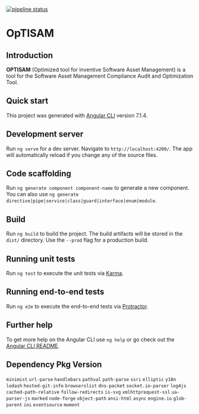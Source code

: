 [![pipeline status](https://gitlab.forge.orange-labs.fr/optisam/optisam-ui/badges/develop/pipeline.svg)](https://gitlab.forge.orange-labs.fr/OrangeMoney/optisam/optisam-ui/commits/develop)

OpTISAM
======

## Introduction

__OPTISAM__ (Optimized tool for inventive Software Asset Management) is a tool for the Software Asset Management Compliance Audit and Optimization Tool.

## Quick start

This project was generated with [Angular CLI](https://github.com/angular/angular-cli) version 7.1.4.

## Development server

Run `ng serve` for a dev server. Navigate to `http://localhost:4200/`. The app will automatically reload if you change any of the source files.

## Code scaffolding

Run `ng generate component component-name` to generate a new component. You can also use `ng generate directive|pipe|service|class|guard|interface|enum|module`.

## Build

Run `ng build` to build the project. The build artifacts will be stored in the `dist/` directory. Use the `--prod` flag for a production build.

## Running unit tests

Run `ng test` to execute the unit tests via [Karma](https://karma-runner.github.io).

## Running end-to-end tests

Run `ng e2e` to execute the end-to-end tests via [Protractor](http://www.protractortest.org/).

## Further help

To get more help on the Angular CLI use `ng help` or go check out the [Angular CLI README](https://github.com/angular/angular-cli/blob/master/README.md).

## Dependency Pkg Version
`minimist`
`url-parse`
`handlebars`
`pathval`
`path-parse`
`ssri`
`elliptic`
`y18n`
`lodash`
`hosted-git-info`
`browserslist`
`dns-packet`
`socket.io-parser`
`log4js`
`cached-path-relative`
`follow-redirects`
`is-svg`
`xmlhttprequest-ssl`
`ua-parser-js`
`marked`
`node-forge`
`object-path`
`ansi-html`
`async`
`engine.io`
`glob-parent`
`ini`
`eventsource`
`moment`